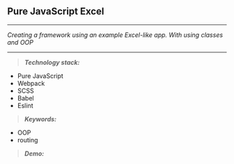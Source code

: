 ## Pure JavaScript Excel  

---  
*Creating a framework using an example Excel-like app. With using classes and OOP*

--- 

> ***Technology stack:***
- Pure JavaScript  
- Webpack  
- SCSS  
- Babel  
- Eslint  

> ***Keywords:***
- OOP
- routing

> ***Demo:***

